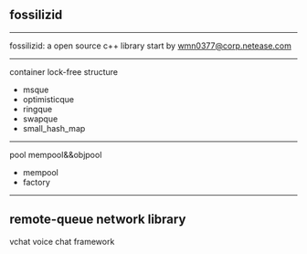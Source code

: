 fossilizid
---
---
fossilizid: a open source c++ library start by wmn0377@corp.netease.com

---

container lock-free structure
  

 - msque
 - optimisticque
 - ringque
 - swapque
 - small_hash_map


----------


pool mempool&&objpool

 - mempool
 - factory
  
  ---
remote-queue network library
  ---
vchat voice chat framework